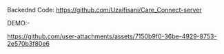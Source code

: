 Backednd Code: https://github.com/Uzaifisani/Care_Connect-server

DEMO:-

https://github.com/user-attachments/assets/7150b9f0-36be-4929-8753-2e570b3f80e6
